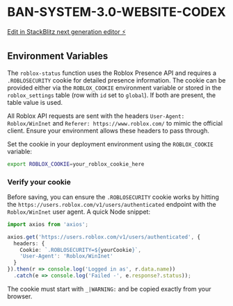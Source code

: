 # BAN-SYSTEM-3.0-WEBSITE-CODEX

[Edit in StackBlitz next generation editor ⚡️](https://stackblitz.com/~/github.com/TheRacBW/BAN-SYSTEM-3.0-WEBSITE-CODEX)

## Environment Variables

The `roblox-status` function uses the Roblox Presence API and requires a `.ROBLOSECURITY` cookie for detailed presence information. The cookie can be provided either via the `ROBLOX_COOKIE` environment variable or stored in the `roblox_settings` table (row with `id` set to `global`). If both are present, the table value is used.

All Roblox API requests are sent with the headers `User-Agent: Roblox/WinInet` and `Referer: https://www.roblox.com/` to mimic the official client. Ensure your environment allows these headers to pass through.

Set the cookie in your deployment environment using the `ROBLOX_COOKIE` variable:

```bash
export ROBLOX_COOKIE=your_roblox_cookie_here
```

### Verify your cookie

Before saving, you can ensure the `.ROBLOSECURITY` cookie works by hitting the
`https://users.roblox.com/v1/users/authenticated` endpoint with the `Roblox/WinInet`
user agent. A quick Node snippet:

```typescript
import axios from 'axios';

axios.get('https://users.roblox.com/v1/users/authenticated', {
  headers: {
    Cookie: `.ROBLOSECURITY=${yourCookie}`,
    'User-Agent': 'Roblox/WinInet'
  }
}).then(r => console.log('Logged in as', r.data.name))
  .catch(e => console.log('Failed -', e.response?.status));
```

The cookie must start with `_|WARNING:` and be copied exactly from your browser.
